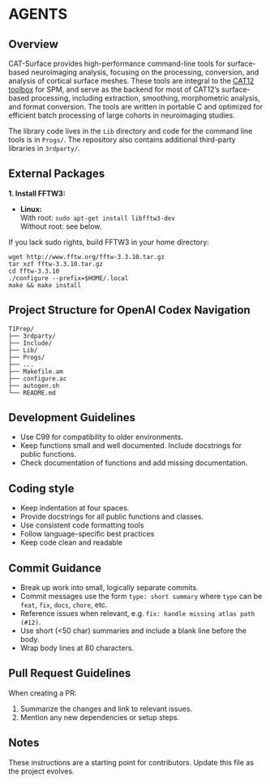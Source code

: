 # AGENTS

## Overview
CAT-Surface provides high-performance command-line tools for surface-based neuroimaging analysis, focusing on the processing, conversion, and analysis of cortical surface meshes.
These tools are integral to the [CAT12 toolbox](https://github.com/ChristianGaser/cat12) for SPM, and serve as the backend for most of CAT12’s surface-based processing, including extraction, smoothing, morphometric analysis, and format conversion. The tools are written in portable C and optimized for efficient batch processing of large cohorts in neuroimaging studies.

The library code lives in the `Lib` directory and code for the command line tools is in `Progs/`. The repository also contains additional third-party libraries in `3rdparty/`.

## External Packages
**1. Install FFTW3:**

- **Linux:**  
  With root: `sudo apt-get install libfftw3-dev`  
  Without root: see below.

If you lack sudo rights, build FFTW3 in your home directory:
```
wget http://www.fftw.org/fftw-3.3.10.tar.gz
tar xzf fftw-3.3.10.tar.gz
cd fftw-3.3.10
./configure --prefix=$HOME/.local
make && make install
```

## Project Structure for OpenAI Codex Navigation

```
T1Prep/
├── 3rdparty/
├── Include/
├── Lib/
├── Progs/
├── ...
├── Makefile.am
├── configure.ac
├── autogen.sh
└── README.md
```

## Development Guidelines
- Use C99 for compatibility to older environments.
- Keep functions small and well documented. Include docstrings for public functions.
- Check documentation of functions and add missing documentation.

## Coding style
- Keep indentation at four spaces.
- Provide docstrings for all public functions and classes.
- Use consistent code formatting tools
- Follow language-specific best practices
- Keep code clean and readable

## Commit Guidance
- Break up work into small, logically separate commits.
- Commit messages use the form `type: short summary` where `type` can be `feat`, `fix`, `docs`, `chore`, etc.
- Reference issues when relevant, e.g. `fix: handle missing atlas path (#12)`.
- Use short (<50 char) summaries and include a blank line before the body.
- Wrap body lines at 80 characters.

## Pull Request Guidelines
When creating a PR:
1. Summarize the changes and link to relevant issues.
2. Mention any new dependencies or setup steps.

## Notes
These instructions are a starting point for contributors. Update this file as the project evolves.